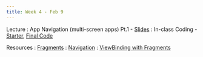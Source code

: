 ```yaml
---
title: Week 4 - Feb 9
---
```


Lecture
: App Navigation (multi-screen apps) Pt.1 - [Slides](https://canvas.upenn.edu/courses/1703225/files/folder/Lecture%20Slides?preview=119354273)
  : In-class Coding - [Starter](https://canvas.upenn.edu/courses/1703225/files/folder/Live%20Coding?preview=119348228), [Final Code](https://canvas.upenn.edu/courses/1703225/files/folder/Live%20Coding?preview=119354278)

Resources
: [Fragments](https://developer.android.com/guide/fragments)
: [Navigation](https://developer.android.com/guide/navigation/navigation-getting-started)
: [ViewBinding with Fragments](https://developer.android.com/topic/libraries/view-binding#fragments)
